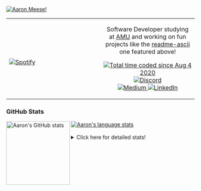 [![Aaron Meese!](https://user-images.githubusercontent.com/17814535/88975338-a2aabf00-d27f-11ea-963f-8a19608716b4.png)](https://github.com/ajmeese7/readme-ascii "README ASCII")

<!-- Modified from project here: https://github.com/novatorem/novatorem -->
<table width="100%"> 
  <tr>
  <td width="50%">
      
&nbsp; <br> [![Spotify](https://ajmeese7.vercel.app/api/spotify)](https://open.spotify.com/user/ajmeese)

  </td>
  <td width="50%">
    <p align="center">
    Software Developer studying at <a href="https://www.amu.apus.edu/">AMU</a> and working on fun 
    projects like the <a href="https://github.com/ajmeese7/readme-ascii">readme-ascii</a> one featured above!
    </p>
    <p align="center">
      <a href="https://wakatime.com/@f726891d-3b02-46cd-9b60-e8c59f9e2b14">
        <img src="https://wakatime.com/badge/user/f726891d-3b02-46cd-9b60-e8c59f9e2b14.svg" alt="Total time coded since Aug 4 2020" title="WakaTime" />
      </a>
      <a href="http://link.aaronmeese.com/discord">
        <img src="https://img.shields.io/badge/discord-ajmeese7%234835-369?style=flat-square&logo=discord&logoColor=white&color=purple" alt="Discord" title="Discord">
      </a>
      <br />
      <a href="https://link.aaronmeese.com/medium">
        <img src="https://img.shields.io/badge/medium-ajmeese7-1DB954?style=flat-square&logo=medium&logoColor=white" alt="Medium" title="Medium">
      </a>
      <a href="https://link.aaronmeese.com/linkedin">
        <img src="https://img.shields.io/badge/linkedIn-aaronmeese-1DB954?style=flat-square&logo=linkedin&logoColor=white&color=blue" alt="LinkedIn" title="LinkedIn">
      </a>
    </p>
  </td>

</table>

[//]: <> (The `&nbsp;` is to have Aphelion take up more space)

### GitHub Stats ###

<a href="https://profile-summary-for-github.com/user/ajmeese7">
  <img align="left" height="170px" src="https://github-readme-stats.vercel.app/api?username=ajmeese7&show_icons=true&line_height=27&count_private=true" alt="Aaron's GitHub stats"/>
  <img src="https://github-readme-stats.vercel.app/api/top-langs/?username=ajmeese7&hide_langs_below=5&layout=compact" alt="Aaron's language stats"/>
</a>

<br />
<br />
<details>
<summary>Click here for detailed stats!</summary>

### :zap: Recent Activity
<!--START_SECTION:activity-->
1. ❗️ Opened issue [#221](https://github.com/caiiiycuk/js-dos/issues/221) in [caiiiycuk/js-dos](https://github.com/caiiiycuk/js-dos)
2. ❌ Closed PR [#91](https://github.com/ajmeese7/aaronmeese.com/pull/91) in [ajmeese7/aaronmeese.com](https://github.com/ajmeese7/aaronmeese.com)
3. ❗️ Opened issue [#1](https://github.com/meese-enterprises/uptime-monitor/issues/1) in [meese-enterprises/uptime-monitor](https://github.com/meese-enterprises/uptime-monitor)
4. 🗣 Commented on [#65](https://github.com/ajmeese7/aaronmeese.com/issues/65) in [ajmeese7/aaronmeese.com](https://github.com/ajmeese7/aaronmeese.com)
5. 🗣 Commented on [#142](https://github.com/sass/embedded-host-node/issues/142) in [sass/embedded-host-node](https://github.com/sass/embedded-host-node)
<!--END_SECTION:activity-->

### 🧐 Waka Stats
<!--START_SECTION:waka-->
![Code Time](http://img.shields.io/badge/Code%20Time-1%2C038%20hrs%2048%20mins-blue)

**🐱 My GitHub Data** 

> 🏆 723 Contributions in the Year 2022
 > 
> 📦 340.1 kB Used in GitHub's Storage 
 > 
> 💼 Opted to Hire
 > 
> 📜 77 Public Repositories 
 > 
> 🔑 27 Private Repositories  
 > 
**I'm an Early 🐤** 

```text
🌞 Morning    249 commits    ██████░░░░░░░░░░░░░░░░░░░   23.9% 
🌆 Daytime    376 commits    █████████░░░░░░░░░░░░░░░░   36.08% 
🌃 Evening    404 commits    █████████░░░░░░░░░░░░░░░░   38.77% 
🌙 Night      13 commits     ░░░░░░░░░░░░░░░░░░░░░░░░░   1.25%

```
📅 **I'm Most Productive on Sunday** 

```text
Monday       127 commits    ███░░░░░░░░░░░░░░░░░░░░░░   12.19% 
Tuesday      160 commits    ███░░░░░░░░░░░░░░░░░░░░░░   15.36% 
Wednesday    126 commits    ███░░░░░░░░░░░░░░░░░░░░░░   12.09% 
Thursday     152 commits    ███░░░░░░░░░░░░░░░░░░░░░░   14.59% 
Friday       111 commits    ██░░░░░░░░░░░░░░░░░░░░░░░   10.65% 
Saturday     171 commits    ████░░░░░░░░░░░░░░░░░░░░░   16.41% 
Sunday       195 commits    ████░░░░░░░░░░░░░░░░░░░░░   18.71%

```


📊 **This Week I Spent My Time On** 

```text
⌚︎ Time Zone: America/New_York

💬 Programming Languages: 
JavaScript               2 hrs 2 mins        ████████████████░░░░░░░░░   64.01% 
JSON                     24 mins             ███░░░░░░░░░░░░░░░░░░░░░░   12.77% 
PHP                      16 mins             ██░░░░░░░░░░░░░░░░░░░░░░░   8.44% 
CSS                      14 mins             █░░░░░░░░░░░░░░░░░░░░░░░░   7.47% 
Markdown                 3 mins              ░░░░░░░░░░░░░░░░░░░░░░░░░   2.03%

🐱‍💻 Projects: 
aaronmeese.com           2 hrs 11 mins       █████████████████░░░░░░░░   68.97% 
karameese.com            39 mins             █████░░░░░░░░░░░░░░░░░░░░   20.67% 
refined-github-main      12 mins             █░░░░░░░░░░░░░░░░░░░░░░░░   6.75% 
vault                    2 mins              ░░░░░░░░░░░░░░░░░░░░░░░░░   1.34% 
daedalOS-main            2 mins              ░░░░░░░░░░░░░░░░░░░░░░░░░   1.31%

```

**I Mostly Code in JavaScript** 

```text
JavaScript               32 repos            ████████████░░░░░░░░░░░░░   50.0% 
HTML                     9 repos             ███░░░░░░░░░░░░░░░░░░░░░░   14.06% 
Python                   5 repos             ██░░░░░░░░░░░░░░░░░░░░░░░   7.81% 
Java                     4 repos             █░░░░░░░░░░░░░░░░░░░░░░░░   6.25% 
CSS                      3 repos             █░░░░░░░░░░░░░░░░░░░░░░░░   4.69%

```



 Last Updated on 03/06/2022 00:06:10 UTC
<!--END_SECTION:waka-->
</details>
